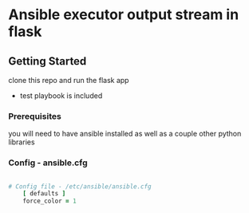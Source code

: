 # Ansible executor output stream in flask

## Getting Started

clone this repo and run the flask app
- test playbook is included

### Prerequisites
you will need to have ansible installed as well as a couple other python libraries

### Config - ansible.cfg
```ruby

# Config file - /etc/ansible/ansible.cfg
    [ defaults ]
    force_color = 1

```

